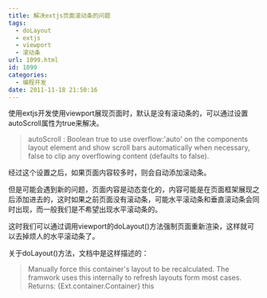 ```yaml
---
title: 解决extjs页面滚动条的问题
tags:
  - doLayout
  - extjs
  - viewport
  - 滚动条
url: 1099.html
id: 1099
categories:
  - 编程开发
date: 2011-11-18 21:50:16
---
```


使用extjs开发使用viewport展现页面时，默认是没有滚动条的，可以通过设置autoScroll属性为true来解决。  

> autoScroll : Boolean true to use overflow:'auto' on the components layout element and show scroll bars automatically when necessary, false to clip any overflowing content (defaults to false).

经过这个设置之后，如果页面内容较多时，则会自动添加滚动条。  

但是可能会遇到新的问题，页面内容是动态变化的，内容可能是在页面框架展现之后添加进去的，这时如果之前页面没有滚动条，可能水平滚动条和垂直滚动条会同时出现，而一般我们是不希望出现水平滚动条的。  

这时我们可以通过调用viewport的doLayout()方法强制页面重新渲染，这样就可以去掉烦人的水平滚动条了。  

关于doLayout()方法，文档中是这样描述的：  

> Manually force this container's layout to be recalculated. The framwork uses this internally to refresh layouts form most cases. Returns: {Ext.container.Container} this